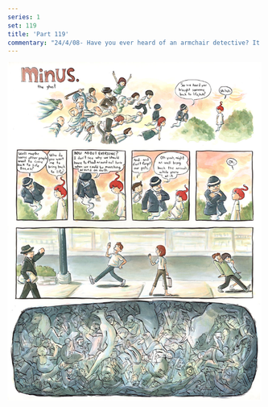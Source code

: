 ```yaml
---
series: 1
set: 119
title: 'Part 119'
commentary: "24/4/08- Have you ever heard of an armchair detective? It's someone who can solve crimes without ever leaving his seat. Well today, I'm going to introduce you to someone similar, but far more nefarious... the armchair <b>criminal</b>."
---
```


![](../../../../assets/minus/part-119/minus119.jpg)